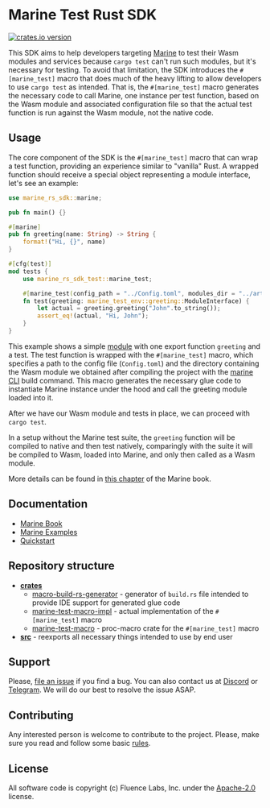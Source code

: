 # Marine Test Rust SDK
[![crates.io version](https://img.shields.io/crates/v/marine-rs-sdk-test?color=green)](https://crates.io/crates/marine-rs-sdk-test)

This SDK aims to help developers targeting [Marine](https://github.com/fluencelabs/marine) to test their Wasm modules and services because `cargo test` can't run such modules, but it's necessary for testing. To avoid that limitation, the SDK introduces the `#[marine_test]` macro that does much of the heavy lifting to allow developers to use `cargo test` as intended. That is, the `#[marine_test]` macro generates the necessary code to call Marine, one instance per test function, based on the Wasm module and associated configuration file so that the actual test function is run against the Wasm module, not the native code.


## Usage

The core component of the SDK is the `#[marine_test]` macro that can wrap a test function, providing an experience similar to "vanilla" Rust. A wrapped function should receive a special object representing a module interface, let's see an example:
```rust
use marine_rs_sdk::marine;

pub fn main() {}

#[marine]
pub fn greeting(name: String) -> String {
    format!("Hi, {}", name)
}

#[cfg(test)]
mod tests {
    use marine_rs_sdk_test::marine_test;

    #[marine_test(config_path = "../Config.toml", modules_dir = "../artifacts")]
    fn test(greeting: marine_test_env::greeting::ModuleInterface) {
        let actual = greeting.greeting("John".to_string());
        assert_eq!(actual, "Hi, John");
    }
}
```
This example shows a simple [module](https://fluence.dev/docs/marine-book/quick-start/develop-a-single-module-service) with one export function `greeting` and a test. The test function is wrapped with the `#[marine_test]` macro, which specifies a path to the config file (`Config.toml`) and the directory containing the Wasm module we obtained after compiling the project with the [marine CLI](https://fluence.dev/docs/marine-book/marine-tooling-reference/marine-cli) build command. This macro generates the necessary glue code to instantiate Marine instance under the hood and call the greeting module loaded into it.

After we have our Wasm module and tests in place, we can proceed with `cargo test`.

In a setup without the Marine test suite, the `greeting` function will be compiled to native and then test natively, comparingly with the suite it will be compiled to Wasm, loaded into Marine, and only then called as a Wasm module.

More details can be found in [this chapter](https://fluence.dev/docs/marine-book/marine-rust-sdk/testing-and-debugging/) of the Marine book.


## Documentation

- [Marine Book](https://fluence.dev/docs/marine-book/introduction)
- [Marine Examples](https://github.com/fluencelabs/examples/tree/main/marine-examples)
- [Quickstart](https://fluence.dev/docs/marine-book/quick-start/)


## Repository structure

- **[crates](./crates)**
    - [macro-build-rs-generator](./crates/macro-build-rs-generator) - generator of `build.rs` file intended to provide IDE support for generated glue code
    - [marine-test-macro-impl](./crates/marine-test-macro-impl) - actual implementation of the `#[marine_test]` macro
    - [marine-test-macro](./crates/marine-test-macro) - proc-macro crate for the `#[marine_test]` macro
- **[src](./src)** - reexports all necessary things intended to use by end user


## Support

Please, [file an issue](https://github.com/fluencelabs/marine-rs-sdk-test/issues) if you find a bug. You can also contact us at [Discord](https://discord.com/invite/5qSnPZKh7u) or [Telegram](https://t.me/fluence_project). We will do our best to resolve the issue ASAP.


## Contributing

Any interested person is welcome to contribute to the project. Please, make sure you read and follow some basic [rules](./CONTRIBUTING.md).


## License

All software code is copyright (c) Fluence Labs, Inc. under the [Apache-2.0](./LICENSE) license.

